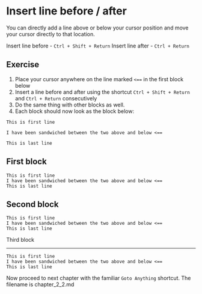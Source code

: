 Insert line before / after
===========================

You can directly add a line above or below your cursor position
and move your cursor directly to that location.

Insert line before - `Ctrl + Shift + Return`
Insert line after - `Ctrl + Return`

Exercise
---------

1. Place your cursor anywhere on the line marked `<==` in the first block below
2. Insert a line before and after using the shortcut `Ctrl + Shift + Return`
   and `Ctrl + Return` consecutively
3. Do the same thing with other blocks as well.
3. Each block should now look as the block below:

```
This is first line

I have been sandwiched between the two above and below <==

This is last line
```

First block
------------

```
This is first line
I have been sandwiched between the two above and below <==
This is last line
```

Second block
------------

```
This is first line
I have been sandwiched between the two above and below <==
This is last line
```

Third block

------------
```
This is first line
I have been sandwiched between the two above and below <==
This is last line
```

Now proceed to next chapter with the familiar `Goto Anything` shortcut. The 
filename is chapter_2_2.md
